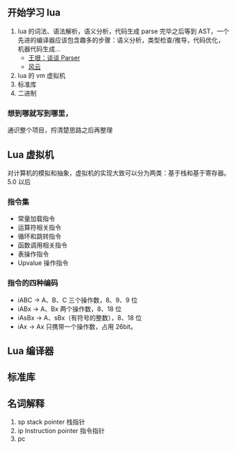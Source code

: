 
## 开始学习 lua

1. lua 的词法、语法解析，语义分析，代码生成
parse 完毕之后等到 AST，一个先进的编译器应该包含趣多的步骤：语义分析，类型检查/推导，代码优化，机器代码生成...
    - [王垠：谈谈 Parser](https://www.open-open.com/news/view/1b08f92)
    - [风云](https://storage.googleapis.com/google-code-archive-downloads/v2/code.google.com/luadec/%E4%BA%91%E9%A3%8E-lua%E6%BA%90%E7%A0%81%E6%AC%A3%E8%B5%8F-lua-5.2.pdf)
2. lua 的 vm 虚拟机
3. 标准库
4. 二进制


### 想到哪就写到哪里，
通识整个项目，捋清楚思路之后再整理

## Lua 虚拟机

对计算机的模拟和抽象，虚拟机的实现大致可以分为两类：基于栈和基于寄存器。5.0 以后

### 指令集
- 常量加载指令
- 运算符相关指令
- 循环和跳转指令
- 函数调用相关指令
- 表操作指令
- Upvalue 操作指令

### 指令的四种编码
- iABC -> A、B、C 三个操作数，8、9、9 位
- iABx -> A、Bx 两个操作数，8、18 位
- iAsBx -> A、sBx（有符号的整数），8、18 位
- iAx -> Ax 只携带一个操作数，占用 26bit。


## Lua 编译器

## 标准库

## 名词解释
1. sp stack pointer 栈指针
2. ip Instruction pointer 指令指针
3. pc 